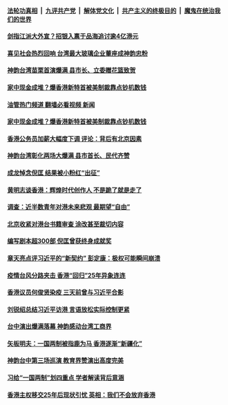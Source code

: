 ####  [法轮功真相](../../../../basic/blob/master/README.md?t=07071455) &nbsp;|&nbsp; [九评共产党](../../../../9ping.md/blob/master/README.md?t=07071455) &nbsp;|&nbsp; [解体党文化](../../../../jtdwh.md/blob/master/README.md?t=07071455)  &nbsp;|&nbsp; [共产主义的终极目的](../../../../gczydzjmd.md/blob/master/README.md?t=07071455) &nbsp;|&nbsp; [魔鬼在统治我们的世界](../../../../mgztzwmdsj.md/blob/master/README.md?t=07071455) 

#### [剑指江派大外宣？招银入禀于品海追讨逾4亿港元 ](../pages/soh55/635075.md?t=07071455) 
#### [喜见社会热烈回响 台湾最大玻璃企业董座成神韵忠粉](../pages/soh55/635096.md?t=07071455) 
#### [神韵台湾苗栗首演爆满 县市长、立委赠花篮致贺](../pages/soh55/634988.md?t=07071455) 
#### [家中现金成堆？爆香港新特首被美制裁靠点钞机数钱](../pages/soh55/634949.md?t=07071455) 
#### [油管热门频道 翻墙必看视频 新闻](http://45.76.130.85:81/youtube.html?07071455)
#### [家中现金成堆？爆香港新特首被美制裁靠点钞机数钱](../pages/soh55/634949.md?t=07071455) 
#### [香港公务员加薪大幅度下调 评论：背后有北京因素](../pages/soh55/634760.md?t=07071455) 
#### [神韵台湾彰化两场大爆满 县市首长、民代齐赞](../pages/soh55/634664.md?t=07071455) 
#### [成龙悼念倪匡 结果被小粉红“出征”](../pages/soh55/634631.md?t=07071455) 
#### [黄明志谈香港：辉煌时代创作人 不是跪了就是走了](../pages/soh55/634643.md?t=07071455) 
#### [调查：近半数青年对港未来悲观 最期望“自由”](../pages/soh55/634445.md?t=07071455) 
#### [北京收紧对港台书籍审查 涂改甚至裁切内容](../pages/soh55/634397.md?t=07071455) 
#### [编写剧本超300部 倪匡曾获终身成就奖](../pages/soh55/634400.md?t=07071455) 
#### [章天亮点评习近平的“新契约” 彭定康：极权可能瞬间崩溃](../pages/soh55/634328.md?t=07071455) 
#### [疫情台风分路夹击 香港“回归”25年异象连连](../pages/soh55/634319.md?t=07071455) 
#### [香港议员何俊贤染疫 三天前曾与习近平合影](../pages/soh55/634313.md?t=07071455) 
#### [刘锐绍总结习近平访港 言语放松实际控制更紧](../pages/soh55/634253.md?t=07071455) 
#### [台中演出爆满落幕 神韵感动台湾工商界](../pages/soh55/634220.md?t=07071455) 
#### [矢板明夫：一国两制被指鹿为马 香港逐渐“新疆化”](../pages/soh55/634055.md?t=07071455) 
#### [神韵台中第三场巡演 教育界赞演出高度完美](../pages/soh55/634058.md?t=07071455) 
#### [习给“一国两制”划四重点 学者解读背后意涵](../pages/soh55/633965.md?t=07071455) 
#### [香港主权移交25年后现状引忧 英相：我们不会放弃香港](../pages/soh55/633683.md?t=07071455) 
<img src='http://gfw-breaker.win/goodnews/indexes/soh55.md' width='0px' height='0px'/>
